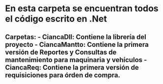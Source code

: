 <h1>En esta carpeta se encuentran todos el código escrito en .Net</h1>

<h2>
Carpetas:
    - CiancaDll: Contiene la librería del proyecto
    - CiancaMantto: Contiene la primera versión de Reportes y Consultas de mantenimiento para maquinaria y vehículos
    - CiancaReq: Contiene la primera versión de requisiciones para órden de compra.
</h2>
